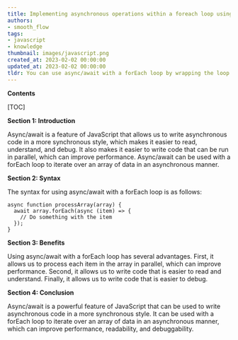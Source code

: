 ```yaml
---
title: Implementing asynchronous operations within a foreach loop using async/await
authors:
- smooth_flow
tags:
- javascript
- knowledge
thumbnail: images/javascript.png
created_at: 2023-02-02 00:00:00
updated_at: 2023-02-02 00:00:00
tldr: You can use async/await with a forEach loop by wrapping the loop in an async function and awaiting the asynchronous operations within the loop.
---
```


**Contents**

[TOC]

**Section 1: Introduction**

Async/await is a feature of JavaScript that allows us to write asynchronous code in a more synchronous style, which makes it easier to read, understand, and debug. It also makes it easier to write code that can be run in parallel, which can improve performance. Async/await can be used with a forEach loop to iterate over an array of data in an asynchronous manner.

**Section 2: Syntax**

The syntax for using async/await with a forEach loop is as follows:

```
async function processArray(array) {
  await array.forEach(async (item) => {
    // Do something with the item
  });
}
```

**Section 3: Benefits**

Using async/await with a forEach loop has several advantages. First, it allows us to process each item in the array in parallel, which can improve performance. Second, it allows us to write code that is easier to read and understand. Finally, it allows us to write code that is easier to debug.

**Section 4: Conclusion**

Async/await is a powerful feature of JavaScript that can be used to write asynchronous code in a more synchronous style. It can be used with a forEach loop to iterate over an array of data in an asynchronous manner, which can improve performance, readability, and debuggability.
